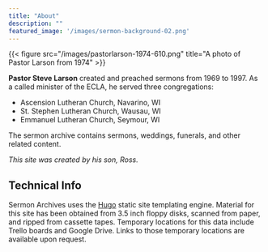 ```yaml
---
title: "About"
description: ""
featured_image: '/images/sermon-background-02.png'
---
```

{{< figure src="/images/pastorlarson-1974-610.png" title="A photo of Pastor Larson from 1974" >}}

**Pastor Steve Larson** created and preached sermons from 1969 to 1997. As a called minister of the ECLA, he served three congregations:

- Ascension Lutheran Church, Navarino, WI
- St. Stephen Lutheran Church, Wausau, WI
- Emmanuel Lutheran Church, Seymour, WI

The sermon archive contains sermons, weddings, funerals, and other related content.

_This site was created by his son, Ross._

## Technical Info
Sermon Archives uses the [Hugo](https://gohugo.io/) static site templating engine.
Material for this site has been obtained from 3.5 inch floppy disks, scanned from paper, and ripped from cassette tapes.
Temporary locations for this data include Trello boards and Google Drive.  Links to those temporary locations are available upon request.
